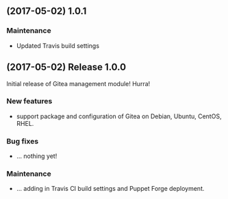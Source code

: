 ## (2017-05-02) 1.0.1

### Maintenance

*   Updated Travis build settings

## (2017-05-02) Release 1.0.0

Initial release of Gitea management module! Hurra!

### New features

*   support package and configuration of Gitea on Debian, Ubuntu, CentOS,
    RHEL.

### Bug fixes

*   ... nothing yet!

### Maintenance

*   ... adding in Travis CI build settings and Puppet Forge deployment.
